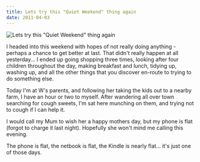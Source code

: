 ```yaml
---
title: Lets try this "Quiet Weekend" thing again
date: 2011-04-03
---
```


![Lets try this "Quiet Weekend" thing again](https://source.unsplash.com/-m88z7ily-w/1600x900)

I headed into this weekend with hopes of not really doing anything - perhaps a chance to get better at last. That didn't really happen at all yesterday... I ended up going shopping three times, looking after four children throughout the day, making breakfast and lunch, tidying up, washing up, and all the other things that you discover en-route to trying to do something else.

Today I'm at W's parents, and following her taking the kids out to a nearby farm, I have an hour or two to myself. After wandering all over town searching for cough sweets, I'm sat here munching on them, and trying not to cough if I can help it.

I would call my Mum to wish her a happy mothers day, but my phone is flat (forgot to charge it last night). Hopefully she won't mind me calling this evening.

The phone is flat, the netbook is flat, the Kindle is nearly flat... it's just one of those days.